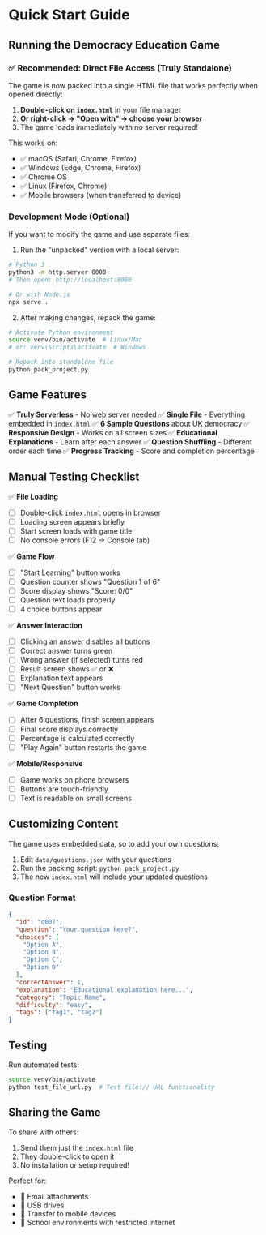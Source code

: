 # Quick Start Guide

## Running the Democracy Education Game

### ✅ Recommended: Direct File Access (Truly Standalone)
The game is now packed into a single HTML file that works perfectly when opened directly:

1. **Double-click on `index.html`** in your file manager
2. **Or right-click → "Open with" → choose your browser**
3. The game loads immediately with no server required!

This works on:
- ✅ macOS (Safari, Chrome, Firefox)
- ✅ Windows (Edge, Chrome, Firefox) 
- ✅ Chrome OS
- ✅ Linux (Firefox, Chrome)
- ✅ Mobile browsers (when transferred to device)

### Development Mode (Optional)
If you want to modify the game and use separate files:

1. Run the "unpacked" version with a local server:
```bash
# Python 3
python3 -m http.server 8000
# Then open: http://localhost:8000

# Or with Node.js
npx serve .
```

2. After making changes, repack the game:
```bash
# Activate Python environment
source venv/bin/activate  # Linux/Mac
# or: venv\Scripts\activate  # Windows

# Repack into standalone file
python pack_project.py
```

## Game Features

✅ **Truly Serverless** - No web server needed
✅ **Single File** - Everything embedded in `index.html`
✅ **6 Sample Questions** about UK democracy
✅ **Responsive Design** - Works on all screen sizes
✅ **Educational Explanations** - Learn after each answer
✅ **Question Shuffling** - Different order each time
✅ **Progress Tracking** - Score and completion percentage

## Manual Testing Checklist

✅ **File Loading**
- [ ] Double-click `index.html` opens in browser
- [ ] Loading screen appears briefly
- [ ] Start screen loads with game title
- [ ] No console errors (F12 → Console tab)

✅ **Game Flow**
- [ ] "Start Learning" button works
- [ ] Question counter shows "Question 1 of 6"
- [ ] Score display shows "Score: 0/0"
- [ ] Question text loads properly
- [ ] 4 choice buttons appear

✅ **Answer Interaction**
- [ ] Clicking an answer disables all buttons
- [ ] Correct answer turns green
- [ ] Wrong answer (if selected) turns red
- [ ] Result screen shows ✅ or ❌
- [ ] Explanation text appears
- [ ] "Next Question" button works

✅ **Game Completion**
- [ ] After 6 questions, finish screen appears
- [ ] Final score displays correctly
- [ ] Percentage is calculated correctly
- [ ] "Play Again" button restarts the game

✅ **Mobile/Responsive**
- [ ] Game works on phone browsers
- [ ] Buttons are touch-friendly
- [ ] Text is readable on small screens

## Customizing Content

The game uses embedded data, so to add your own questions:

1. Edit `data/questions.json` with your questions
2. Run the packing script: `python pack_project.py`
3. The new `index.html` will include your updated questions

### Question Format
```json
{
  "id": "q007",
  "question": "Your question here?",
  "choices": [
    "Option A",
    "Option B", 
    "Option C",
    "Option D"
  ],
  "correctAnswer": 1,
  "explanation": "Educational explanation here...",
  "category": "Topic Name",
  "difficulty": "easy",
  "tags": ["tag1", "tag2"]
}
```

## Testing

Run automated tests:
```bash
source venv/bin/activate
python test_file_url.py  # Test file:// URL functionality
```

## Sharing the Game

To share with others:
1. Send them just the `index.html` file
2. They double-click to open it
3. No installation or setup required!

Perfect for:
- 📧 Email attachments
- 💾 USB drives  
- 📱 Transfer to mobile devices
- 🏫 School environments with restricted internet